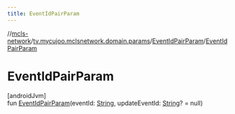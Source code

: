 ```yaml
---
title: EventIdPairParam
---
```

//[mcls-network](../../../index.html)/[tv.mycujoo.mclsnetwork.domain.params](../index.html)/[EventIdPairParam](index.html)/[EventIdPairParam](-event-id-pair-param.html)



# EventIdPairParam



[androidJvm]\
fun [EventIdPairParam](-event-id-pair-param.html)(eventId: [String](https://kotlinlang.org/api/latest/jvm/stdlib/kotlin/-string/index.html), updateEventId: [String](https://kotlinlang.org/api/latest/jvm/stdlib/kotlin/-string/index.html)? = null)




